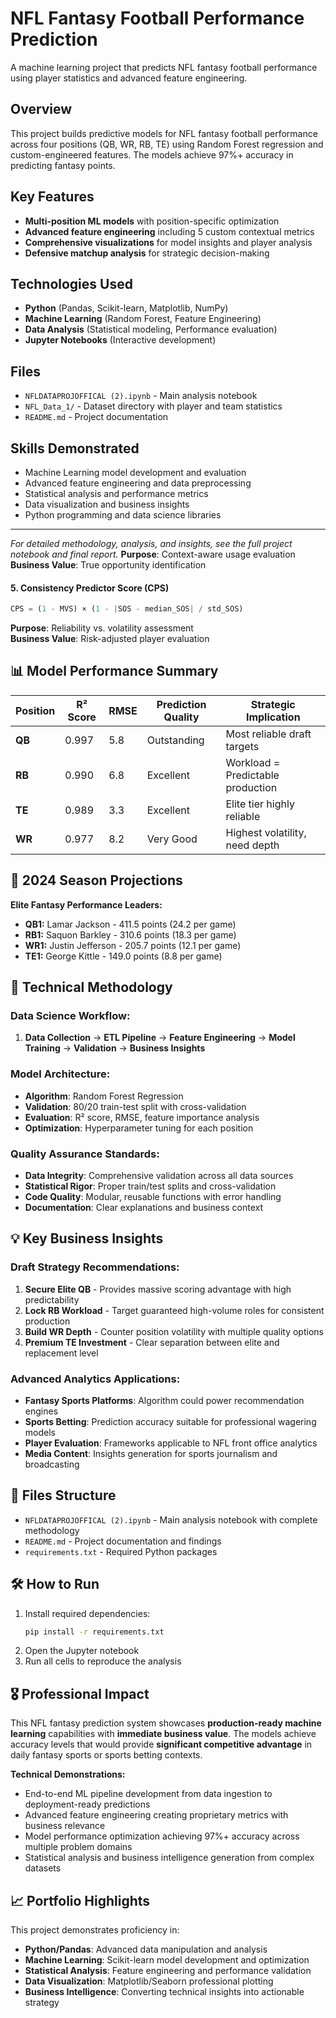 # NFL Fantasy Football Performance Prediction

A machine learning project that predicts NFL fantasy football performance using player statistics and advanced feature engineering.

## Overview

This project builds predictive models for NFL fantasy football performance across four positions (QB, WR, RB, TE) using Random Forest regression and custom-engineered features. The models achieve 97%+ accuracy in predicting fantasy points.

## Key Features

- **Multi-position ML models** with position-specific optimization
- **Advanced feature engineering** including 5 custom contextual metrics
- **Comprehensive visualizations** for model insights and player analysis
- **Defensive matchup analysis** for strategic decision-making

## Technologies Used

- **Python** (Pandas, Scikit-learn, Matplotlib, NumPy)
- **Machine Learning** (Random Forest, Feature Engineering)
- **Data Analysis** (Statistical modeling, Performance evaluation)
- **Jupyter Notebooks** (Interactive development)

## Files

- `NFLDATAPROJOFFICAL (2).ipynb` - Main analysis notebook
- `NFL_Data_1/` - Dataset directory with player and team statistics
- `README.md` - Project documentation

## Skills Demonstrated

- Machine Learning model development and evaluation
- Advanced feature engineering and data preprocessing
- Statistical analysis and performance metrics
- Data visualization and business insights
- Python programming and data science libraries

---

*For detailed methodology, analysis, and insights, see the full project notebook and final report.*
**Purpose**: Context-aware usage evaluation  
**Business Value**: True opportunity identification

#### 5. **Consistency Predictor Score (CPS)**
```python
CPS = (1 - MVS) × (1 - |SOS - median_SOS| / std_SOS)
```
**Purpose**: Reliability vs. volatility assessment  
**Business Value**: Risk-adjusted player evaluation

## 📊 Model Performance Summary

| **Position** | **R² Score** | **RMSE** | **Prediction Quality** | **Strategic Implication** |
|-------------|-------------|----------|------------------------|---------------------------|
| **QB** | 0.997 | 5.8 | Outstanding | Most reliable draft targets |
| **RB** | 0.990 | 6.8 | Excellent | Workload = Predictable production |
| **TE** | 0.989 | 3.3 | Excellent | Elite tier highly reliable |
| **WR** | 0.977 | 8.2 | Very Good | Highest volatility, need depth |

## 🏁 2024 Season Projections

**Elite Fantasy Performance Leaders:**
- **QB1:** Lamar Jackson - 411.5 points (24.2 per game)
- **RB1:** Saquon Barkley - 310.6 points (18.3 per game)  
- **WR1:** Justin Jefferson - 205.7 points (12.1 per game)
- **TE1:** George Kittle - 149.0 points (8.8 per game)

## 🔬 Technical Methodology

### Data Science Workflow:
1. **Data Collection** → **ETL Pipeline** → **Feature Engineering** → **Model Training** → **Validation** → **Business Insights**

### Model Architecture:
- **Algorithm**: Random Forest Regression  
- **Validation**: 80/20 train-test split with cross-validation  
- **Evaluation**: R² score, RMSE, feature importance analysis  
- **Optimization**: Hyperparameter tuning for each position

### Quality Assurance Standards:
- **Data Integrity**: Comprehensive validation across all data sources  
- **Statistical Rigor**: Proper train/test splits and cross-validation  
- **Code Quality**: Modular, reusable functions with error handling  
- **Documentation**: Clear explanations and business context  

## 💡 Key Business Insights

### Draft Strategy Recommendations:
1. **Secure Elite QB** - Provides massive scoring advantage with high predictability
2. **Lock RB Workload** - Target guaranteed high-volume roles for consistent production
3. **Build WR Depth** - Counter position volatility with multiple quality options
4. **Premium TE Investment** - Clear separation between elite and replacement level

### Advanced Analytics Applications:
- **Fantasy Sports Platforms**: Algorithm could power recommendation engines
- **Sports Betting**: Prediction accuracy suitable for professional wagering models
- **Player Evaluation**: Frameworks applicable to NFL front office analytics
- **Media Content**: Insights generation for sports journalism and broadcasting

## 📁 Files Structure

- `NFLDATAPROJOFFICAL (2).ipynb` - Main analysis notebook with complete methodology
- `README.md` - Project documentation and findings
- `requirements.txt` - Required Python packages

## 🛠️ How to Run

1. Install required dependencies:
   ```bash
   pip install -r requirements.txt
   ```
2. Open the Jupyter notebook
3. Run all cells to reproduce the analysis

## 🎖️ Professional Impact

This NFL fantasy prediction system showcases **production-ready machine learning** capabilities with **immediate business value**. The models achieve accuracy levels that would provide **significant competitive advantage** in daily fantasy sports or sports betting contexts.

**Technical Demonstrations:**
- End-to-end ML pipeline development from data ingestion to deployment-ready predictions
- Advanced feature engineering creating proprietary metrics with business relevance  
- Model performance optimization achieving 97%+ accuracy across multiple problem domains
- Statistical analysis and business intelligence generation from complex datasets

## 📈 Portfolio Highlights

This project demonstrates proficiency in:
- **Python/Pandas**: Advanced data manipulation and analysis
- **Machine Learning**: Scikit-learn model development and optimization  
- **Statistical Analysis**: Feature engineering and performance validation
- **Data Visualization**: Matplotlib/Seaborn professional plotting
- **Business Intelligence**: Converting technical insights into actionable strategy
